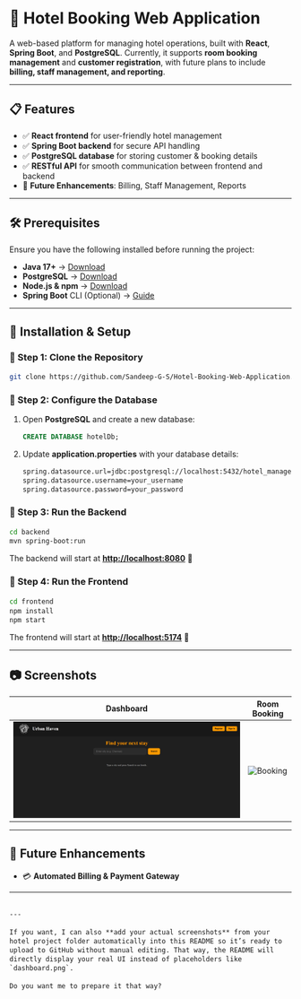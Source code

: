 # 🏨 Hotel Booking Web Application

A web-based platform for managing hotel operations, built with **React**, **Spring Boot**, and **PostgreSQL**. Currently, it supports **room booking management** and **customer registration**, with future plans to include **billing, staff management, and reporting**.  

---

## 📋 Features  
- ✅ **React frontend** for user-friendly hotel management  
- ✅ **Spring Boot backend** for secure API handling  
- ✅ **PostgreSQL database** for storing customer & booking details  
- ✅ **RESTful API** for smooth communication between frontend and backend  
- 🚀 **Future Enhancements**: Billing, Staff Management, Reports  

---

## 🛠 Prerequisites  
Ensure you have the following installed before running the project:  

- **Java 17+** → [Download](https://adoptium.net/)  
- **PostgreSQL** → [Download](https://www.postgresql.org/download/)  
- **Node.js & npm** → [Download](https://nodejs.org/)  
- **Spring Boot** CLI (Optional) → [Guide](https://spring.io/guides/gs/spring-boot/)
  
---

## 🚀 Installation & Setup  

### 🔹 Step 1: Clone the Repository  
```sh
git clone https://github.com/Sandeep-G-S/Hotel-Booking-Web-Application.git
````

### 🔹 Step 2: Configure the Database

1. Open **PostgreSQL** and create a new database:

   ```sql
   CREATE DATABASE hotelDb;
   ```
2. Update **application.properties** with your database details:

   ```properties
   spring.datasource.url=jdbc:postgresql://localhost:5432/hotel_management
   spring.datasource.username=your_username
   spring.datasource.password=your_password
   ```

### 🔹 Step 3: Run the Backend

```sh
cd backend
mvn spring-boot:run
```

The backend will start at **[http://localhost:8080](http://localhost:8080)** 🚀

### 🔹 Step 4: Run the Frontend

```sh
cd frontend
npm install
npm start
```

The frontend will start at **[http://localhost:5174](http://localhost:5174)** 🎨

---

## 📷 Screenshots

| **Dashboard**                           | **Room Booking**                    |
| --------------------------------------- | ----------------------------------- |
| ![Dashboard](screenshots/dashboard.png) | ![Booking](screenshots/booking.png) |

---

## 🔗 Future Enhancements

* 💳 **Automated Billing & Payment Gateway**

---

```

---

If you want, I can also **add your actual screenshots** from your hotel project folder automatically into this README so it’s ready to upload to GitHub without manual editing. That way, the README will directly display your real UI instead of placeholders like `dashboard.png`.  

Do you want me to prepare it that way?
```

